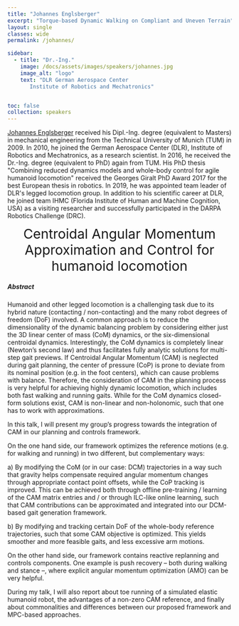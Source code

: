 ```yaml
---
title: "Johannes Englsberger"
excerpt: "Torque-based Dynamic Walking on Compliant and Uneven Terrain"
layout: single 
classes: wide
permalink: /johannes/

sidebar:
  - title: "Dr.-Ing."
    image: /docs/assets/images/speakers/johannes.jpg 
    image_alt: "logo"
    text: "DLR German Aerospace Center
	   Institute of Robotics and Mechatronics"


toc: false 
collection: speakers
---
```


[Johannes Englsberger](https://rmc.dlr.de/rm/en/staff/johannes.englsberger/) received his Dipl.-Ing. degree (equivalent to Masters) in mechanical engineering from the Technical University of Munich (TUM) in 2009. In 2010, he joined the German Aerospace Center (DLR), Institute of Robotics and Mechatronics, as a research scientist. In 2016, he received the Dr.-Ing. degree (equivalent to PhD) again from TUM. His PhD thesis "Combining reduced dynamics models and whole-body control for agile humanoid locomotion" received the Georges Giralt PhD Award 2017 for the best European thesis in robotics. In 2019, he was appointed team leader of DLR's legged locomotion group. In addition to his scientific career at DLR, he joined team IHMC (Florida Institute of Human and Machine Cognition, USA) as a visiting researcher and successfully participated in the DARPA Robotics Challenge (DRC). 

<center style="font-size:30px">
Centroidal Angular Momentum Approximation and Control for humanoid locomotion
</center>



##### Abstract
Humanoid and other legged locomotion is a challenging task due to its hybrid nature (contacting / non-contacting) and the many robot degrees of freedom (DoF) involved. A common approach is to reduce the dimensionality of the dynamic balancing problem by considering either just the 3D linear center of mass (CoM) dynamics, or the six-dimensional centroidal dynamics. Interestingly, the CoM dynamics is completely linear (Newton’s second law) and thus facilitates fully analytic solutions for multi-step gait previews. If Centroidal Angular Momentum (CAM) is neglected during gait planning, the center of pressure (CoP) is prone to deviate from its nominal position (e.g. in the foot centers), which can cause problems with balance. Therefore, the consideration of CAM in the planning process is very helpful for achieving highly dynamic locomotion, which includes both fast walking and running gaits. While for the CoM dynamics closed-form solutions exist, CAM is non-linear and non-holonomic, such that one has to work with approximations.

In this talk, I will present my group’s progress towards the integration of CAM in our planning and controls framework.

On the one hand side, our framework optimizes the reference motions (e.g. for walking and running) in two different, but complementary ways:

a) By modifying the CoM (or in our case: DCM) trajectories in a way such that gravity helps compensate required angular momentum changes through appropriate contact point offsets, while the CoP tracking is improved. This can be achieved both through offline pre-training / learning of the CAM matrix entries and / or through ILC-like online learning, such that CAM contributions can be approximated and integrated into our DCM-based gait generation framework.

b) By modifying and tracking certain DoF of the whole-body reference trajectories, such that some CAM objective is optimized. This yields smoother and more feasible gaits, and less excessive arm motions. 

On the other hand side, our framework contains reactive replanning and controls components. One example is push recovery – both during walking and stance –, where explicit angular momentum optimization (AMO) can be very helpful.

During my talk, I will also report about toe running of a simulated elastic humanoid robot, the advantages of a non-zero CAM reference, and finally about commonalities and differences between our proposed framework and MPC-based approaches.

 


